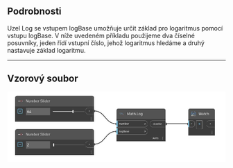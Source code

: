 ## Podrobnosti
Uzel Log se vstupem logBase umožňuje určit základ pro logaritmus pomocí vstupu logBase. V níže uvedeném příkladu použijeme dva číselné posuvníky, jeden řídí vstupní číslo, jehož logaritmus hledáme a druhý nastavuje základ logaritmu.
___
## Vzorový soubor

![Log (number, logBase)](./DSCore.Math.Log(number,%20logBase)_img.jpg)


